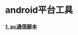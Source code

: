 # android平台工具
### [1. pc通信脚本](https://github.com/top2015/AndroidThings/tree/master/pc%E9%80%9A%E4%BF%A1%E8%84%9A%E6%9C%AC)
